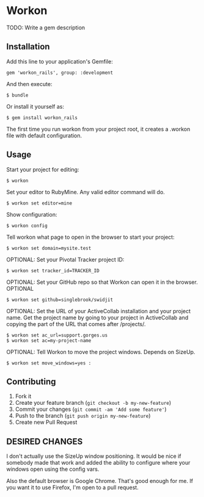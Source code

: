 # Workon

TODO: Write a gem description

## Installation

Add this line to your application's Gemfile:

   	gem 'workon_rails', group: :development
	
And then execute:

    $ bundle

Or install it yourself as:

    $ gem install workon_rails


The first time you run workon from your project root, it creates a .workon file with default configuration.

## Usage

Start your project for editing:

	$ workon

Set your editor to RubyMine. Any valid editor command will do.

	$ workon set editor=mine
	
Show configuration:

	$ workon config
	
Tell workon what page to open in the browser to start your project:

	$ workon set domain=mysite.test

OPTIONAL: Set your Pivotal Tracker project ID:

	$ workon set tracker_id=TRACKER_ID
	
OPTIONAL: Set your GitHub repo so that Workon can open it in the browser. OPTIONAL

	$ workon set github=singlebrook/swidjit
	
OPTIONAL: Set the URL of your ActiveCollab installation and your project name. Get the project name by going to your project in ActiveCollab and copying the part of the URL that comes after /projects/.
	
	$ workon set ac_url=support.gorges.us
	$ workon set ac=my-project-name
	
OPTIONAL: Tell Workon to move the project windows. Depends on SizeUp.

	$ workon set move_windows=yes : 

## Contributing

1. Fork it
2. Create your feature branch (`git checkout -b my-new-feature`)
3. Commit your changes (`git commit -am 'Add some feature'`)
4. Push to the branch (`git push origin my-new-feature`)
5. Create new Pull Request

## DESIRED CHANGES

I don't actually use the SizeUp window positioning. It would be nice if somebody made that work and added the ability to configure where your windows open using the config vars.

Also the default browser is Google Chrome. That's good enough for me. If you want it to use Firefox, I'm open to a pull request.
